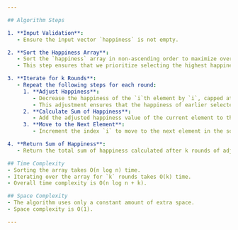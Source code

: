 ```yaml
---

## Algorithm Steps

1. **Input Validation**:
   - Ensure the input vector `happiness` is not empty.

2. **Sort the Happiness Array**:
   - Sort the `happiness` array in non-ascending order to maximize overall happiness.
   - This step ensures that we prioritize selecting the highest happiness values first.

3. **Iterate for k Rounds**:
   - Repeat the following steps for each round:
     1. **Adjust Happiness**:
        - Decrease the happiness of the `i`th element by `i`, capped at 0.
        - This adjustment ensures that the happiness of earlier selected elements decreases progressively.
     2. **Calculate Sum of Happiness**:
        - Add the adjusted happiness value of the current element to the sum of happiness.
     3. **Move to the Next Element**:
        - Increment the index `i` to move to the next element in the sorted array.

4. **Return Sum of Happiness**:
   - Return the total sum of happiness calculated after k rounds of adjustments.

## Time Complexity
- Sorting the array takes O(n log n) time.
- Iterating over the array for `k` rounds takes O(k) time.
- Overall time complexity is O(n log n + k).

## Space Complexity
- The algorithm uses only a constant amount of extra space.
- Space complexity is O(1).

---
```

